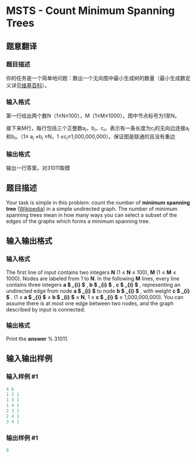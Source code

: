 # MSTS - Count Minimum Spanning Trees

## 题意翻译

### **题目描述**

你的任务是一个简单地问题：数出一个无向图中最小生成树的数量（最小生成数定义详见[维基百科](https://en.wikipedia.org/wiki/Minimum_spanning_tree)）。

### **输入格式**

第一行给出两个数N（1$\leq$N$\leq$100），M（1$\leq$M$\leq$1000）。图中节点标号为1至N。

接下来M行，每行包括三个正整数a$_i$，b$_i$，c$_i$，表示有一条长度为c$_i$的无向边连接a$_i$和b$_i$。（1$\leq$ a$_i$ $\neq$b$_i$ $\leq$N，1 $\leq$c$_i$$\leq$1,000,000,000）。保证图是联通的且没有重边

### **输出格式**

输出一行答案，对31011取模

## 题目描述

Your task is simple in this problem: count the number of **minimum spanning tree** ([Wikipedia](http://en.wikipedia.org/wiki/Minimum_spanning_tree)) in a simple undirected graph. The number of minimum spanning trees mean in how many ways you can select a subset of the edges of the graphs which forms a minimum spanning tree.

## 输入输出格式

### 输入格式

The first line of input contains two integers **N** (1 ≤ **N** ≤ 100), **M** (1 ≤ **M** ≤ 1000). Nodes are labeled from 1 to **N**. In the following **M** lines, every line contains three integers **a $ _{i} $** , **b $ _{i} $** , **c $ _{i} $** , representing an undirected edge from node **a $ _{i} $** to node **b $ _{i} $** , with weight **c $ _{i} $** . (1 ≤ **a $ _{i} $** ≠ **b $ _{i} $** ≤ **N**, 1 ≤ **c $ _{i} $** ≤ 1,000,000,000). You can assume there is at most one edge between two nodes, and the graph described by input is connected.

### 输出格式

Print the **answer** % 31011.

## 输入输出样例

### 输入样例 #1

```cpp
4 6
1 2 1
1 3 1
1 4 1
2 3 2
2 4 1
3 4 1
```


### 输出样例 #1

```cpp
8
```


